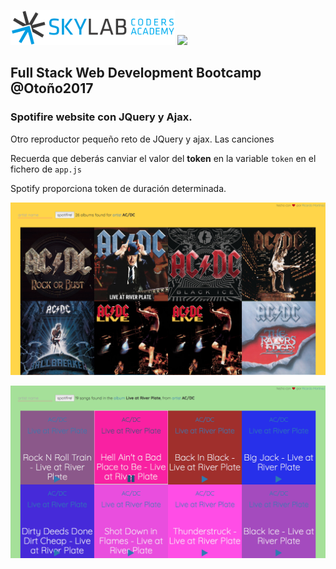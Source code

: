 [![Skylab](https://github.com/Iggy-Codes/logo-images/blob/master/logos/skylab-56.png)](http://www.skylabcoders.com/)
<a href="https://www.w3.org/"><img src="https://github.com/MarioTerron/logo-images/blob/master/logos/html5-css3-js.png" height= "56px"></a>

## Full Stack Web Development Bootcamp @Otoño2017

### Spotifire website con JQuery y Ajax.

Otro reproductor pequeño reto de JQuery y  ajax. Las canciones

Recuerda que deberás canviar el valor del **token** en la variable ```token``` en el fichero de ```app.js```

Spotify proporciona token de duración determinada.

![artistas-screenshot-1](./img/screenshot-1.png)

![artistas-screenshot-1](./img/screenshot-2.png)
